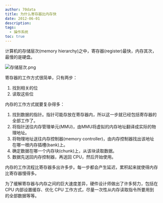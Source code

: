 ```yaml
---
author: 70data
title: 为什么寄存器比内存快
date: 2012-06-01
description:
tags:
  - 操作系统
toc: true
---
```


计算机的存储层次(memory hierarchy)之中，寄存器(register)最快，内存其次，最慢的是硬盘。

![存储层次.png][1]

<!--more-->

寄存器的工作方式很简单，只有两步：

1. 找到相关的位
2. 读取这些位

内存的工作方式就要复杂得多：

1. 找到数据的指针。指针可能存放在寄存器内，所以这一步就已经包括寄存器的全部工作了。
2. 将指针送往内存管理单元(MMU)，由MMU将虚拟的内存地址翻译成实际的物理地址。
3. 将物理地址送往内存控制器(memory controller)，由内存控制器找出该地址在哪一根内存插槽(bank)上。
4. 确定数据在哪一个内存块(chunk)上，从该块读取数据。
5. 数据先送回内存控制器，再送回 CPU，然后开始使用。

内存的工作流程比寄存器多出许多步。每一步都会产生延迟，累积起来就使得内存比寄存器慢得多。

为了缓解寄存器与内存之间的巨大速度差异，硬件设计师做出了许多努力，包括在 CPU 内部设置缓存、优化 CPU 工作方式，尽量一次性从内存读取指令所要用到的全部数据等等。

  [1]: http://70data.net/usr/uploads/2015/09/3961202427.png
